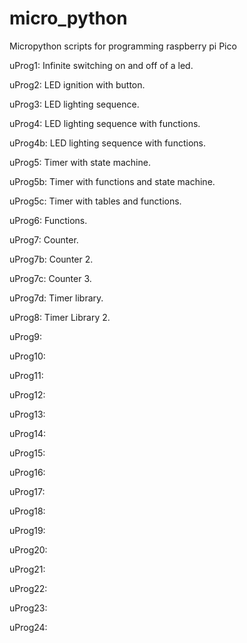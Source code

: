 # micro_python
Micropython scripts for programming raspberry pi Pico

uProg1: Infinite switching on and off of a led.

uProg2: LED ignition with button.

uProg3: LED lighting sequence.

uProg4: LED lighting sequence with functions.

uProg4b: LED lighting sequence with functions.

uProg5: Timer with state machine.

uProg5b: Timer with functions and state machine.

uProg5c: Timer with tables and functions.

uProg6: Functions.

uProg7: Counter.

uProg7b: Counter 2.

uProg7c: Counter 3.

uProg7d: Timer library.

uProg8: Timer Library 2.

uProg9:

uProg10:

uProg11:

uProg12:

uProg13:

uProg14:

uProg15:

uProg16:

uProg17:

uProg18:

uProg19:

uProg20:

uProg21:

uProg22:

uProg23:

uProg24:

